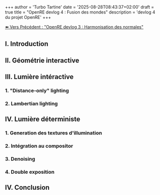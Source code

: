 +++
author = 'Turbo Tartine'
date = '2025-08-28T08:43:37+02:00'
draft = true
title = "OpenRE devlog 4 : Fusion des mondes"
description = 'devlog 4 du projet OpenRE'
+++

[⬅️ Vers Précédent : "OpenRE devlog 3 : Harmonisation des normales"](projects/open_re_poc_devlog_3)

## I. Introduction

## II. Géométrie interactive

## III. Lumière intéractive

### 1. "Distance-only" lighting

### 2. Lambertian lighting

## IV. Lumière déterministe

### 1. Generation des textures d'illumination

### 2. Intégration au compositor

### 3. Denoising

### 4. Double exposition

## IV. Conclusion 